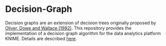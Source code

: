 # Decision-Graph

Decision graphs are an extension of decision trees originally proposed by [Oliver, Dowe and Wallace (1992)](http://citeseerx.ist.psu.edu/viewdoc/download?doi=10.1.1.52.1476&rep=rep1&type=pdf). This repository provides the implementation of a decision graph algorithm for the data analytics platform KNIME. Details are described [here](DecisionGraphs.pdf).
